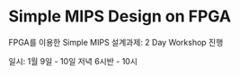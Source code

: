 # Simple MIPS Design on FPGA
FPGA를 이용한 Simple MIPS 설계과제: 2 Day Workshop 진행

일시: 1월 9일 - 10일 저녁 6시반 - 10시

